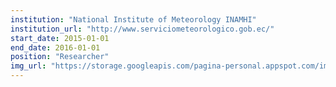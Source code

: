 ```yaml
---
institution: "National Institute of Meteorology INAMHI"
institution_url: "http://www.serviciometeorologico.gob.ec/"
start_date: 2015-01-01
end_date: 2016-01-01
position: "Researcher"
img_url: "https://storage.googleapis.com/pagina-personal.appspot.com/img_institutions/inamhi.png"
---
```

